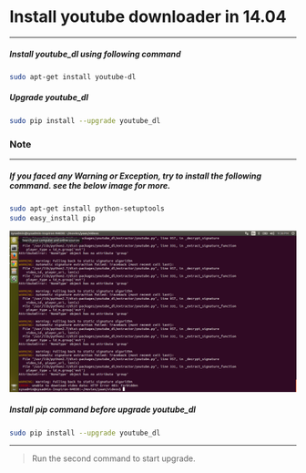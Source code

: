# **Install youtube downloader in 14.04**
---

##### Install youtube_dl using following command

```sh
sudo apt-get install youtube-dl
```

##### Upgrade youtube_dl

```sh
sudo pip install --upgrade youtube_dl
```

### **Note**
---

##### If you faced any Warning or Exception, try to install the following command. see the below image for more.

```sh
sudo apt-get install python-setuptools
sudo easy_install pip
```

![youtube](https://github.com/s-thangathurai/linux/raw/master/softwares/youtube/screenshots/youtube.png)


##### Install pip command before upgrade youtube_dl

```sh
sudo pip install --upgrade youtube_dl
```
---
> Run the second command to start upgrade.